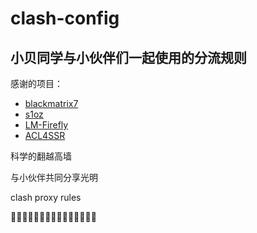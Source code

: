 # clash-config
## 小贝同学与小伙伴们一起使用的分流规则

感谢的项目：

- [blackmatrix7](https://github.com/blackmatrix7/ios_rule_script)
- [s1oz](https://github.com/s1oz/unraid)
- [LM-Firefly](https://github.com/LM-Firefly/Rules)
- [ACL4SSR](https://github.com/ACL4SSR/ACL4SSR/tree/master)

科学的翻越高墙

与小伙伴共同分享光明

clash proxy rules

🤡🤡🤡🤡🤡🤡🤡🤡🤡🤡🤡🤡🤡🤡🤡


